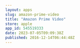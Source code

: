 ```yaml
---
layout: apps
slug: amazon-prime-video
title: "Amazon Prime Video"
store: apple
app_id: 545519333
date: 2023-07-05T09:09:38Z
published: 2016-12-14T06:44:48Z
---
```

